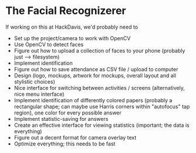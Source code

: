 # The Facial Recognizerer

If working on this at HackDavis, we'd probably need to

- Set up the project/camera to work with OpenCV
- Use OpenCV to detect faces
- Figure out how to upload a collection of faces to your phone (probably just --> filesystem)
- Implement identification
- Figure out how to save attendance as CSV file / upload to computer
- Design (logo, mockups, artwork for mockups, overall layout and all stylistic choices)
- Nice interface for switching between activities / screens (alternatively, nice menu interface)
- Implement identification of differently colored papers (probably a rectangular shape; can maybe use Harris corners within "autofocus" tap region), one color for every possible answer
- Implement statistic-saving for answers
- Create an effective interface for viewing statistics (important; the data is everything)
- Figure out a decent format for camera overlay text
- Optimize everything; this needs to be fast
